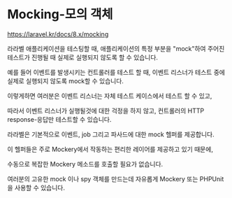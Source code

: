 # Mocking-모의 객체

https://laravel.kr/docs/8.x/mocking

라라벨 애플리케이션을 테스팅할 때, 애플리케이션의 특정 부분을 "mock"하여 주어진 테스트가 진행될 때 실제로 실행되지 않도록 할 수 있습니다.

예를 들어 이벤트를 발생시키는 컨트롤러를 테스트 할 때, 이벤트 리스너가 테스트 중에 실제로 실행되지 않도록 mock할 수 있습니다.

이렇게하면 여러분은 이벤트 리스너는 자체 테스트 케이스에서 테스트 할 수 있고,

따라서 이벤트 리스너가 실행될것에 대한 걱정을 하지 않고, 컨트롤러의 HTTP response-응답만 테스트할 수 있습니다.

라라벨은 기본적으로 이벤트, job 그리고 파사드에 대한 mock 헬퍼를 제공합니다.

이 헬퍼들은 주로 Mockery에서 작동하는 편리한 레이어를 제공하고 있기 때문에,

수동으로 복잡한 Mockery 메소드를 호출할 필요가 없습니다.

여러분의 고유한 mock 이나 spy 객체를 만드는데 자유롭게 Mockery 또는 PHPUnit을 사용할 수 있습니다.

